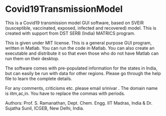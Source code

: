 # Covid19TransmissionModel
This is a Covid19 transmission model GUI software, based on SVEIR (susceptible, vaccinated, exposed, infected and recovered) model. 
This is created with support from DST SERB (India) MATRICS program. 

This is given under MIT license. This is a general purpose GUI program, written in Matlab. You can run the code in Matlab. You can also create an executable and distribute it so that even those who do not have Matlab can run them on their desktop.

The software comes with pre-populated information for the states in India, but can easily be run with data for other regions. Please go through the help file to learn the complete details.

For any comments, criticisms  etc. please email srinivar . The domain name is iitm,ac,in. You have to replace the commas with periods.  

Authors: Prof. S. Ramanathan, Dept. Chem. Engg. IIT Madras, India & Dr. Sujatha Sunil, ICGEB, New Delhi, India.
